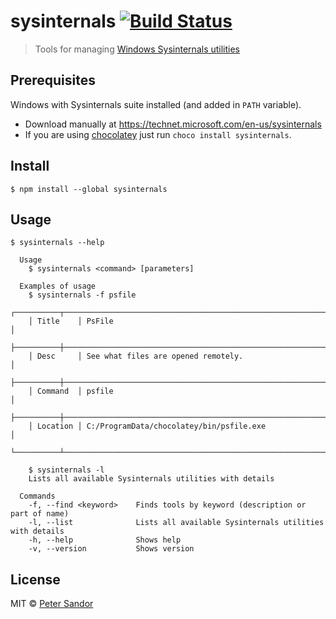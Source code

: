 # sysinternals [![Build Status](https://travis-ci.org/petersandor/sysinternals.svg?branch=master)](https://travis-ci.org/petersandor/sysinternals)

> Tools for managing [Windows Sysinternals utilities](https://technet.microsoft.com/en-us/sysinternals)

## Prerequisites
Windows with Sysinternals suite installed (and added in `PATH` variable).
- Download manually at https://technet.microsoft.com/en-us/sysinternals
- If you are using [chocolatey](https://chocolatey.org/) just run `choco install sysinternals`.

## Install

```
$ npm install --global sysinternals
```

## Usage

```
$ sysinternals --help

  Usage
    $ sysinternals <command> [parameters]

  Examples of usage
    $ sysinternals -f psfile
    ┌──────────┬──────────────────────────────────────────────────────────────────────┐
    │ Title    │ PsFile                                                               │
    ├──────────┼──────────────────────────────────────────────────────────────────────┤
    │ Desc     │ See what files are opened remotely.                                  │
    ├──────────┼──────────────────────────────────────────────────────────────────────┤
    │ Command  │ psfile                                                               │
    ├──────────┼──────────────────────────────────────────────────────────────────────┤
    │ Location │ C:/ProgramData/chocolatey/bin/psfile.exe                             │
    └──────────┴──────────────────────────────────────────────────────────────────────┘

    $ sysinternals -l
    Lists all available Sysinternals utilities with details

  Commands
    -f, --find <keyword>    Finds tools by keyword (description or part of name)
    -l, --list              Lists all available Sysinternals utilities with details
    -h, --help              Shows help
    -v, --version           Shows version
```

## License

MIT © [Peter Sandor](http://petersandor.name)
